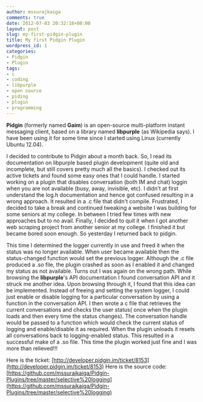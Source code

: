 ```yaml
---
author: mssurajkaiga
comments: true
date: 2012-07-03 20:32:18+00:00
layout: post
slug: my-first-pidgin-plugin
title: My first Pidgin Plugin
wordpress_id: 1
categories:
- Pidgin
- Plugin
tags:
- c
- coding
- libpurple
- open source
- piding
- plugin
- programming
---
```


**Pidgin** (formerly named **Gaim**) is an open-source multi-platform instant messaging client, based on a library named **libpurple** (as Wikipedia says). I have been using it for some time since I started using Linux (currently Ubuntu 12.04).

I decided to contribute to Pidgin about a month back. So, I read its documentation on libpurple based plugin development (quite old and incomplete, but still covers pretty much all the basics). I checked out its active tickets and found some easy ones that I could handle. I started working on a plugin that disables conversation (both IM and chat) loggin when you are not available (busy, away, invisible, etc). I didn't at first understand the log.h documentation and hence got confused resulting in a wrong approach. It resulted in a .c file that didn't compile. Frustrated, I decided to take a break and continued tweaking a website I was building for some seniors at my college. In between I tried few times with new approaches but to no avail. Finally, I decided to quit it when I got another web scraping project from another senior at my college. I finished it but became bored soon enough. So yesterday I returned back to pidgin.

This time I determined the logger currently in use and freed it when the status was no longer available. When user became available then the status-changed function would set the previous logger. Although the .c file produced a .so file, the plugin crashed as soon as I enabled it and changed my status as not available. Turns out I was again on the wrong path. While browsing the **libpurple**'s API documentation I found conversation API and it struck me another idea. Upon browsing through it, I found that this idea can be implemented. Instead of freeing and setting the system logger, I could just enable or disable logging for a particular conversation by using a function in the conversation API. I then wrote a c file that retrieves the current conversations and checks the user status( once when the plugin loads and then every time the status changes). The conversation handle would be passed to a function which would check the current status of logging and enable/disable it as required. When the plugin unloads it resets all conversations back to logging-enabled status. This resulted in a successful make of a .so file. This time the plugin worked just fine and I was more than relieved!!!

Here is the ticket: [http://developer.pidgin.im/ticket/8153](http://developer.pidgin.im/ticket/8153)
Here is the source code: [https://github.com/mssurajkaiga/Pidgin-Plugins/tree/master/selective%20logging](https://github.com/mssurajkaiga/Pidgin-Plugins/tree/master/selective%20logging)
